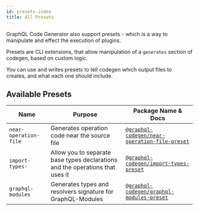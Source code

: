 ```yaml
---
id: presets-index
title: All Presets
---
```


GraphQL Code Generator also support presets - which is a way to manipulate and effect the execution of plugins.

Presets are CLI extensions, that allow manipulation of a `generates` section of codegen, based on custom logic.

You can use and writes presets to tell codegen which output files to creates, and what each one should include.

## Available Presets

| Name                  | Purpose                                                                       | Package Name & Docs                                                       |
| --------------------- | ----------------------------------------------------------------------------- | ------------------------------------------------------------------------- |
| `near-operation-file` | Generates operation code near the source file                                 | [`@graphql-codegen/near-operation-file-preset`](./near-operation-file.md) |
| `import-types-`       | Allow you to separate base types declarations and the operations that uses it | [`@graphql-codegen/import-types-preset`](./import-types.md)               |
| `graphql-modules`     | Generates types and resolvers signature for GraphQL-Modules                   | [`@graphql-codegen/graphql-modules-preset`](./graphql-modules.md)         |
